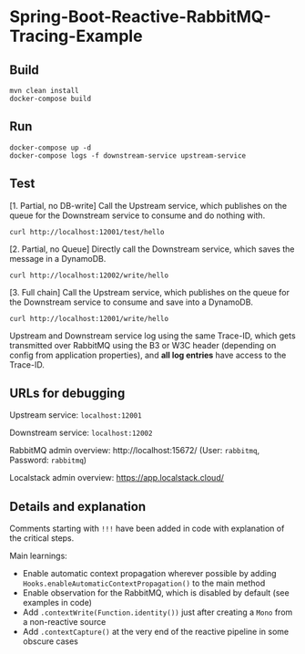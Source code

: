 # Spring-Boot-Reactive-RabbitMQ-Tracing-Example

## Build

```shell
mvn clean install
docker-compose build
```

## Run

```shell
docker-compose up -d
docker-compose logs -f downstream-service upstream-service
```

## Test

[1. Partial, no DB-write] Call the Upstream service, which publishes on the queue for the Downstream service to consume and do nothing with.

```shell
curl http://localhost:12001/test/hello
```

[2. Partial, no Queue] Directly call the Downstream service, which saves the message in a DynamoDB.

```shell
curl http://localhost:12002/write/hello
```

[3. Full chain] Call the Upstream service, which publishes on the queue for the Downstream service to consume and save into a DynamoDB.

```shell
curl http://localhost:12001/write/hello
```

Upstream and Downstream service log using the same Trace-ID, which gets transmitted over RabbitMQ using the B3 or W3C header (depending on config from application properties), and **all log entries** have access to the Trace-ID.

## URLs for debugging

Upstream service: `localhost:12001`

Downstream service: `localhost:12002`

RabbitMQ admin overview: http://localhost:15672/ (User: `rabbitmq`, Password: `rabbitmq`)

Localstack admin overview: https://app.localstack.cloud/

## Details and explanation

Comments starting with `!!!` have been added in code with explanation of the critical steps.

Main learnings:
* Enable automatic context propagation wherever possible by adding `Hooks.enableAutomaticContextPropagation()` to the main method
* Enable observation for the RabbitMQ, which is disabled by default (see examples in code)
* Add `.contextWrite(Function.identity())` just after creating a `Mono` from a non-reactive source
* Add `.contextCapture()` at the very end of the reactive pipeline in some obscure cases

